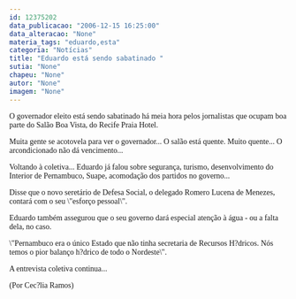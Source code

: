 ```yaml
---
id: 12375202
data_publicacao: "2006-12-15 16:25:00"
data_alteracao: "None"
materia_tags: "eduardo,esta"
categoria: "Notícias"
title: "Eduardo está sendo sabatinado "
sutia: "None"
chapeu: "None"
autor: "None"
imagem: "None"
---
```

<p><P><FONT face=Verdana>O governador eleito está sendo sabatinado há meia hora&nbsp;pelos jornalistas que ocupam boa parte do Salão Boa Vista, do Recife Praia Hotel.</FONT></P></p>
<p><P><FONT face=Verdana>Muita gente se acotovela para ver o governador... O salão está quente. Muito quente... O arcondicionado não dá vencimento...</FONT></P></p>
<p><P><FONT face=Verdana>Voltando à coletiva... Eduardo já falou sobre segurança, turismo, desenvolvimento do Interior de Pernambuco, Suape, acomodação dos partidos no governo...</FONT></P></p>
<p><P><FONT face=Verdana>Disse que o novo seretário de Defesa Social, o delegado Romero Lucena de Menezes, contará com o seu \"esforço pessoal\".</FONT></P></p>
<p><P><FONT face=Verdana>Eduardo também assegurou que o seu governo dará especial atenção à água - ou a falta dela, no caso.</FONT></P></p>
<p><P><FONT face=Verdana>\"Pernambuco era o único Estado que não tinha secretaria de Recursos H?dricos. Nós temos o pior balanço h?drico de todo o Nordeste\".&nbsp;</FONT></P></p>
<p><P><FONT face=Verdana>A entrevista coletiva continua...&nbsp;</FONT></P></p>
<p><P><FONT face=Verdana>(Por Cec?lia Ramos)</FONT></P> </p>
